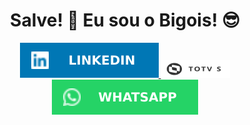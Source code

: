 <!DOCTYPE html>
<html lang="pt-br">
    <body align="center">
        <h1>Salve! 🤙 Eu sou o Bigois! 😎</h1>
        <a href="https://linkedin.com/in/guilhermebigois" target="_blank">
            <img src="badges\linkedin.svg">
        </a>
        <a href="https://devforum.totvs.com.br/users/1300/guilherme-bigois" target="_blank">
            <img width="111px" height="28px" src="badges\totvs.svg">
        </a>
        <a href="https://api.whatsapp.com/send?phone=5511954226844" target="_blank">
            <img src="badges\whatsapp.svg">
        </a>
    </body>
<html>
